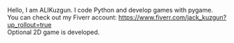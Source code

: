 Hello, I am ALIKuzgun. I code Python and develop games with pygame.
<br>
You can check out my Fiverr account: https://www.fiverr.com/jack_kuzgun?up_rollout=true
<br>
Optional 2D game is developed.
